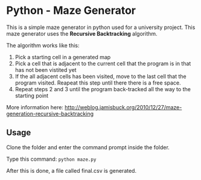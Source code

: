 # Python - Maze Generator
This is a simple maze generator in python used for a university project. This maze generator uses the **Recursive Backtracking** algorithm. 

The algorithm works like this:
1. Pick a starting cell in a generated map
2. Pick a cell that is adjacent to the current cell that the program is in that has not been vistited yet
3. If the all adjacent cells has been visited, move to the last cell that the program visited. Reapeat this step until there there is a free space.
4. Repeat steps 2 and 3 until the program back-tracked all the way to the starting point

More information here: http://weblog.jamisbuck.org/2010/12/27/maze-generation-recursive-backtracking

## Usage
Clone the folder and enter the command prompt inside the folder.

Type this command: ``python maze.py``

After this is done, a file called final.csv is generated.
